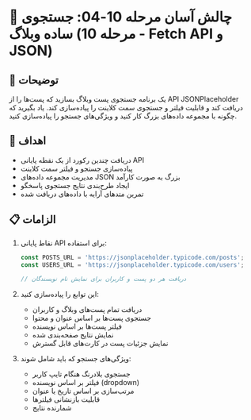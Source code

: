 # 🎯 چالش آسان مرحله 10-04: جستجوی ساده وبلاگ (مرحله 10 - Fetch API و JSON)

## 📝 توضیحات

یک برنامه جستجوی پست وبلاگ بسازید که پست‌ها را از API JSONPlaceholder دریافت کند و قابلیت فیلتر و جستجوی سمت کلاینت را پیاده‌سازی کند. یاد بگیرید که چگونه با مجموعه داده‌های بزرگ کار کنید و ویژگی‌های جستجو را پیاده‌سازی کنید.

## 🎯 اهداف

- دریافت چندین رکورد از یک نقطه پایانی API
- پیاده‌سازی جستجو و فیلتر سمت کلاینت
- مدیریت مجموعه داده‌های JSON بزرگ به صورت کارآمد
- ایجاد طرح‌بندی نتایج جستجوی پاسخگو
- تمرین متدهای آرایه با داده‌های دریافت شده

## 📋 الزامات

1. نقاط پایانی API برای استفاده:

   ```javascript
   const POSTS_URL = 'https://jsonplaceholder.typicode.com/posts';
   const USERS_URL = 'https://jsonplaceholder.typicode.com/users';
   
   // دریافت هر دو پست و کاربران برای نمایش نام نویسندگان
   ```

2. این توابع را پیاده‌سازی کنید:
   - دریافت تمام پست‌های وبلاگ و کاربران
   - جستجوی پست‌ها بر اساس عنوان و محتوا
   - فیلتر پست‌ها بر اساس نویسنده
   - نمایش نتایج صفحه‌بندی شده
   - نمایش جزئیات پست در کارت‌های قابل گسترش

3. ویژگی‌های جستجو که باید شامل شوند:
   - جستجوی بلادرنگ هنگام تایپ کاربر
   - فیلتر بر اساس نویسنده (dropdown)
   - مرتب‌سازی بر اساس تاریخ یا عنوان
   - قابلیت بازنشانی فیلترها
   - شمارنده نتایج

